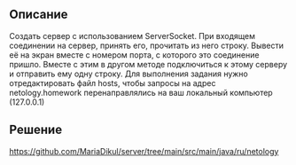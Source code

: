 ## Описание
Создать сервер с использованием ServerSocket. При входящем соединении на сервер, принять его, прочитать из него строку. Вывести её на экран вместе с номером порта, с которого это соединение пришло.
Вместе с этим в другом методе подключиться к этому серверу и отправить ему одну строку. Для выполнения задания нужно отредактировать файл hosts, чтобы запросы на адрес netology.homework перенаправлялись на ваш локальный компьютер (127.0.0.1)
## Решение
https://github.com/MariaDikul/server/tree/main/src/main/java/ru/netology

